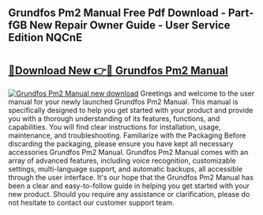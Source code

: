 ## Grundfos Pm2 Manual Free Pdf Download - Part-fGB New Repair Owner Guide - User Service Edition NQCnE

# <h2><a href="http://bc58504.oget.top/?id=Grundfos+Pm2+Manual">🔗Download New 👉🔴 Grundfos Pm2 Manual</a></h2>

[![Grundfos Pm2 Manual new download](https://i.imgur.com/5g1atiW.png)](http://bc58504.oget.top/?id=Grundfos+Pm2+Manual)
Greetings and welcome to the user manual for your newly launched Grundfos Pm2 Manual. This manual is specifically designed to help you get started with your product and provide you with a thorough understanding of its features, functions, and capabilities. You will find clear instructions for installation, usage, maintenance, and troubleshooting. Familiarize with the Packaging Before discarding the packaging, please ensure you have kept all necessary accessories Grundfos Pm2 Manual. Grundfos Pm2 Manual comes with an array of advanced features, including voice recognition, customizable settings, multi-language support, and automatic backups, all accessible through the user interface. It's our hope that the Grundfos Pm2 Manual has been a clear and easy-to-follow guide in helping you get started with your new product. Should you require any assistance or clarification, please do not hesitate to contact our customer support team.
